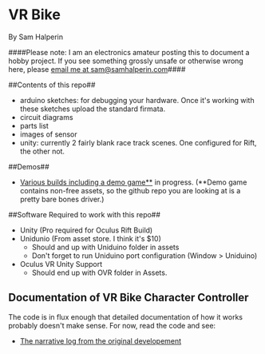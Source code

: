 # VR Bike #
By Sam Halperin

####Please note: I am an electronics amateur posting this to document a hobby project.  If you see something grossly unsafe or otherwise wrong here, please <a href="mailto:sam@samhalperin.com">email me at sam@samhalperin.com</a>####

##Contents of this repo##
+ arduino sketches:  for debugging your hardware.  Once it's working with these sketches upload the standard firmata.
+ circuit diagrams
+ parts list
+ images of sensor
+ unity:  currently 2 fairly blank race track scenes.  One configured for Rift, the other not.

##Demos##
+ [Various builds including a demo game**](https://drive.google.com/folderview?id=0B_30ya1OhlSBaGo5VktVWDVZYjQ&usp=sharing) in progress.   (**Demo game contains non-free assets, so the github repo you are looking at is a pretty bare bones driver.)

##Software Required to work with this repo##
+ Unity (Pro required for Oculus Rift Build)
+ Unidunio (From asset store.  I think it's $10)
    * Should and up with Uniduino folder in assets
    * Don't forget to run Uniduino port configuration (Window > Uniduino)
+ Oculus VR Unity Support
    * Should end up with OVR folder in Assets.

## Documentation of VR Bike Character Controller ##
The code is in flux enough that detailed documentation of how it works probably doesn't make sense.  For now, read the code and see:

+ [The narrative log from the original developement](http://www.samhalperin.com/blog/Oculus-Rift--Unity--Arduino--Bicycle-Controller---Development-Log)